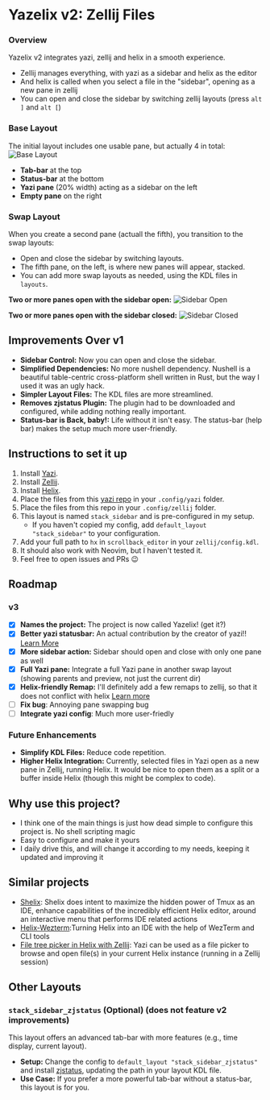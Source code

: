 # Yazelix v2: Zellij Files

### Overview

Yazelix v2 integrates yazi, zellij and helix in a smooth experience.
- Zellij manages everything, with yazi as a sidebar and helix as the editor
- And helix is called when you select a file in the "sidebar", opening as a new pane in zellij
- You can open and close the sidebar by switching zellij layouts (press `alt ]` and `alt [`)

### Base Layout
The initial layout includes one usable pane, but actually 4 in total:
![Base Layout](https://github.com/luccahuguet/zellij-files/assets/27565287/adc6162c-a1ec-4635-b217-aa7a9ba691c5)
- **Tab-bar** at the top
- **Status-bar** at the bottom
- **Yazi pane** (20% width) acting as a sidebar on the left
- **Empty pane** on the right

### Swap Layout
When you create a second pane (actuall the fifth), you transition to the swap layouts:
- Open and close the sidebar by switching layouts.
- The fifth pane, on the left, is where new panes will appear, stacked.
- You can add more swap layouts as needed, using the KDL files in `layouts`.

**Two or more panes open with the sidebar open:**
![Sidebar Open](https://github.com/luccahuguet/yazi-files/assets/27565287/557eecbf-6eeb-48f9-8de4-252f78bda4fd)

**Two or more panes open with the sidebar closed:**
![Sidebar Closed](https://github.com/luccahuguet/zellij-files/assets/27565287/4f63de6e-4df7-452f-9877-90461071b673)

## Improvements Over v1
- **Sidebar Control:** Now you can open and close the sidebar.
- **Simplified Dependencies:** No more nushell dependency. Nushell is a beautiful table-centric cross-platform shell written in Rust, but the way I used it was an ugly hack.
- **Simpler Layout Files:** The KDL files are more streamlined.
- **Removes zjstatus Plugin:** The plugin had to be downloaded and configured, while adding nothing really important.
- **Status-bar is Back, baby!:** Life without it isn't easy. The status-bar (help bar) makes the setup much more user-friendly.

## Instructions to set it up
1. Install [Yazi](https://github.com/sxyazi/yazi).
2. Install [Zellij](https://github.com/zellij-org/zellij).
3. Install [Helix](https://helix-editor.com).
4. Place the files from this [yazi repo](https://github.com/luccahuguet/yazi-files) in your `.config/yazi` folder.
5. Place the files from this repo in your `.config/zellij` folder.
6. This layout is named `stack_sidebar` and is pre-configured in my setup.
   - If you haven't copied my config, add `default_layout "stack_sidebar"` to your configuration.
7. Add your full path to `hx` in `scrollback_editor` in your `zellij/config.kdl`.
8. It should also work with Neovim, but I haven't tested it.
9. Feel free to open issues and PRs 😉

## Roadmap
### v3
- [x] **Names the project:** The project is now called Yazelix! (get it?)
- [x] **Better yazi statusbar:** An actual contribution by the creator of yazi!! [Learn More](https://github.com/luccahuguet/yazi-files)
- [x] **More sidebar action:** Sidebar should open and close with only one pane as well
- [x] **Full Yazi pane:** Integrate a full Yazi pane in another swap layout (showing parents and preview, not just the current dir)
- [x] **Helix-friendly Remap:** I'll definitely add a few remaps to zellij, so that it does not conflict with helix [Learn more](https://zellij.dev/documentation/layouts-with-config)
- [ ] **Fix bug**: Annoying pane swapping bug
- [ ] **Integrate yazi config**: Much more user-friedly

### Future Enhancements
- **Simplify KDL Files:** Reduce code repetition.
- **Higher Helix Integration:** Currently, selected files in Yazi open as a new pane in Zellij, running Helix. It would be nice to open them as a split or a buffer inside Helix (though this might be complex to code).

## Why use this project?
- I think one of the main things is just how dead simple to configure this project is. No shell scripting magic
- Easy to configure and make it yours
- I daily drive this, and will change it according to my needs, keeping it updated and improving it

## Similar projects
- [Shelix](https://github.com/webdev23/shelix): Shelix does intent to maximize the hidden power of Tmux as an IDE, enhance capabilities of the incredibly efficient Helix editor, around an interactive menu that performs IDE related actions
- [Helix-Wezterm](https://github.com/quantonganh/helix-wezterm):Turning Helix into an IDE with the help of WezTerm and CLI tools
- [File tree picker in Helix with Zellij](https://yazi-rs.github.io/docs/tips/#helix-with-zellij): Yazi can be used as a file picker to browse and open file(s) in your current Helix instance (running in a Zellij session)

## Other Layouts
### `stack_sidebar_zjstatus` (Optional) (does not feature v2 improvements)
This layout offers an advanced tab-bar with more features (e.g., time display, current layout).
- **Setup:** Change the config to `default_layout "stack_sidebar_zjstatus"` and install [zjstatus](https://github.com/dj95/zjstatus), updating the path in your layout KDL file.
- **Use Case:** If you prefer a more powerful tab-bar without a status-bar, this layout is for you.
